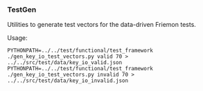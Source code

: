 ### TestGen ###

Utilities to generate test vectors for the data-driven Friemon tests.

Usage:

    PYTHONPATH=../../test/functional/test_framework ./gen_key_io_test_vectors.py valid 70 > ../../src/test/data/key_io_valid.json
    PYTHONPATH=../../test/functional/test_framework ./gen_key_io_test_vectors.py invalid 70 > ../../src/test/data/key_io_invalid.json
